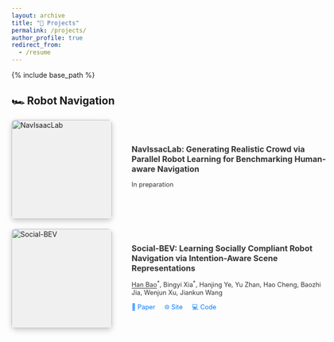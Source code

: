 ```yaml
---
layout: archive
title: "📝 Projects"
permalink: /projects/
author_profile: true
redirect_from:
  - /resume
---
```


{% include base_path %}

## 🏎️ Robot Navigation

<div style="display: flex; flex-wrap: wrap; gap: 20px;">

  <!-- Project 1 -->
  <div style="display: flex; align-items: center; width: 100%; max-width: 800px;">
    <div style="flex: 0 0 40%; height: 200px; background-color: #f0f0f0; margin-right: 20px; 
                box-shadow: 0 4px 12px rgba(0,0,0,0.2); border-radius: 8px; overflow: hidden;">
      <a href="https://broln7.github.io/NavIsaacLab-web/" target="_blank">
        <img src="https://i.imgur.com/CZ29iuP.gif" alt="NavIsaacLab" style="width: 100%; height: 100%;">
      </a>
    </div>
    <div style="flex: 0 0 80%; padding: 20px;">
      <h2 style="margin-top: 0; font-size: 1.0rem; color: #333;">
        NavIssacLab: Generating Realistic Crowd via Parallel Robot Learning for Benchmarking Human-aware Navigation
      </h2>
      <p style="font-size: 0.8rem; color: #333;">
        In preparation
      </p>
    </div>
  </div>

  <!-- Project 2 -->
  <div style="display: flex; align-items: center; width: 100%; max-width: 800px;">
    <div style="flex: 0 0 40%; height: 200px; background-color: #f0f0f0; margin-right: 20px; 
                box-shadow: 0 4px 12px rgba(0,0,0,0.2); border-radius: 8px; overflow: hidden;">
      <a href="https://broln7.github.io/socialbev.io/" target="_blank">
        <img src="https://i.imgur.com/7TBtszI.png" alt="Social-BEV" style="width: 100%; height: 100%;">
      </a>
    </div>
    <div style="flex: 0 0 80%; padding: 20px;">
      <h2 style="margin-top: 0; font-size: 1.0rem; color: #333;">
        Social-BEV: Learning Socially Compliant Robot Navigation via Intention-Aware Scene Representations
      </h2>
      <p style="font-size: 0.8rem; color: #333;">
        <u>Han Bao</u><sup>*</sup>, Bingyi Xia<sup>*</sup>, Hanjing Ye, Yu Zhan, Hao Cheng, Baozhi Jia, Wenjun Xu, Jiankun Wang
      </p>
      <p style="margin: 5px 0 0 0; font-size: 0.8rem;">
        <a href="https://arxiv.org/abs/xxxx.xxxxx" target="_blank" style="color: #007BFF; text-decoration: none; margin-right: 15px;">
          📄 Paper
        </a>
        <a href="https://broln7.github.io/socialbev.io/" target="_blank" style="color: #007BFF; text-decoration: none; margin-right: 15px;">
          🌐 Site
        </a>
        <a href="https://github.com/BRoln7/socialbev_test/" target="_blank" style="color: #007BFF; text-decoration: none;">
          💻 Code
        </a>
      </p>
    </div>
  </div>

</div>
